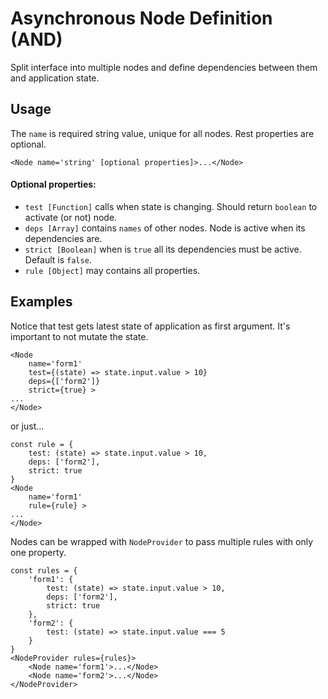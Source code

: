 # Asynchronous Node Definition (AND)

Split interface into multiple nodes and define dependencies between them and application state.

## Usage

The `name` is required string value, unique for all nodes. Rest properties are optional.

```
<Node name='string' [optional properties]>...</Node>
```

#### Optional properties:

- `test [Function]` calls when state is changing. Should return `boolean` to activate (or not) node.
- `deps [Array]` contains `names` of other nodes. Node is active when its dependencies are.
- `strict [Boolean]` when is `true` all its dependencies must be active. Default is `false`.
- `rule [Object]` may contains all properties.

## Examples

Notice that test gets latest state of application as first argument. It's important to not mutate the state.

```
<Node
    name='form1'
    test={(state) => state.input.value > 10}
    deps={['form2']}
    strict={true} >
...
</Node>
```

or just...

```
const rule = {
    test: (state) => state.input.value > 10,
    deps: ['form2'],
    strict: true
}
<Node
    name='form1'
    rule={rule} >
...
</Node>
```

Nodes can be wrapped with `NodeProvider` to pass multiple rules with only one property.

```
const rules = {
    'form1': {
        test: (state) => state.input.value > 10,
        deps: ['form2'],
        strict: true
    },
    'form2': {
        test: (state) => state.input.value === 5
    }
}
<NodeProvider rules={rules}>
    <Node name='form1'>...</Node>
    <Node name='form2'>...</Node>
</NodeProvider>
```
